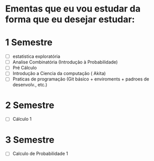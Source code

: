# Ementas que eu vou estudar da forma que eu desejar estudar:

# 1 Semestre
- [ ] estatistica exploratória
- [ ] Analise Combinatória (Introdução à Probabilidade)
- [ ] Pré Cálculo 
- [ ] Introdução a Ciencia da computação ( Akita)
- [ ] Praticas de programação (Git básico + enviroments + padroes de desenvolv., etc.)

# 2 Semestre
- [ ] Cálculo 1

# 3 Semestre
- [ ] Calculo de Probabilidade 1
